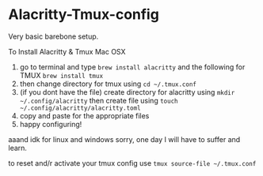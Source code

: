 # Alacritty-Tmux-config

Very basic barebone setup.

To Install Alacritty & Tmux
Mac OSX
1. go to terminal and type `brew install alacritty` and the following for TMUX `brew install tmux`
2. then change directory for tmux using `cd ~/.tmux.conf`
3. (if you dont have the file) create directory for alacritty using `mkdir ~/.config/alacritty` then create file using `touch ~/.config/alacritty/alacritty.toml`
4. copy and paste for the appropriate files
5. happy configuring!

aaand idk for linux and windows sorry, one day I will have to suffer and learn.

to reset and/r activate your tmux config
use `tmux source-file ~/.tmux.conf`
